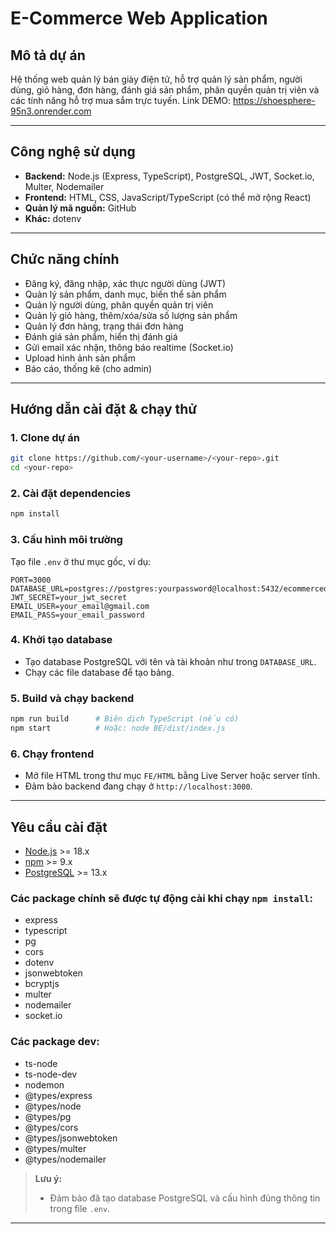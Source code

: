 # E-Commerce Web Application

## Mô tả dự án

Hệ thống web quản lý bán giày điện tử, hỗ trợ quản lý sản phẩm, người dùng, giỏ hàng, đơn hàng, đánh giá sản phẩm, phân quyền quản trị viên và các tính năng hỗ trợ mua sắm trực tuyến.
Link DEMO: https://shoesphere-95n3.onrender.com

---

## Công nghệ sử dụng

- **Backend:** Node.js (Express, TypeScript), PostgreSQL, JWT, Socket.io, Multer, Nodemailer
- **Frontend:** HTML, CSS, JavaScript/TypeScript (có thể mở rộng React)
- **Quản lý mã nguồn:** GitHub
- **Khác:** dotenv

---

## Chức năng chính

- Đăng ký, đăng nhập, xác thực người dùng (JWT)
- Quản lý sản phẩm, danh mục, biến thể sản phẩm
- Quản lý người dùng, phân quyền quản trị viên
- Quản lý giỏ hàng, thêm/xóa/sửa số lượng sản phẩm
- Quản lý đơn hàng, trạng thái đơn hàng
- Đánh giá sản phẩm, hiển thị đánh giá
- Gửi email xác nhận, thông báo realtime (Socket.io)
- Upload hình ảnh sản phẩm
- Báo cáo, thống kê (cho admin)

---

## Hướng dẫn cài đặt & chạy thử

### 1. Clone dự án

```sh
git clone https://github.com/<your-username>/<your-repo>.git
cd <your-repo>
```

### 2. Cài đặt dependencies

```sh
npm install
```

### 3. Cấu hình môi trường

Tạo file `.env` ở thư mục gốc, ví dụ:

```
PORT=3000
DATABASE_URL=postgres://postgres:yourpassword@localhost:5432/ecommercedb
JWT_SECRET=your_jwt_secret
EMAIL_USER=your_email@gmail.com
EMAIL_PASS=your_email_password
```

### 4. Khởi tạo database

- Tạo database PostgreSQL với tên và tài khoản như trong `DATABASE_URL`.
- Chạy các file database để tạo bảng.

### 5. Build và chạy backend

```sh
npm run build      # Biên dịch TypeScript (nếu có)
npm start          # Hoặc: node BE/dist/index.js
```

### 6. Chạy frontend

- Mở file HTML trong thư mục `FE/HTML` bằng Live Server hoặc server tĩnh.
- Đảm bảo backend đang chạy ở `http://localhost:3000`.

---
## Yêu cầu cài đặt

- [Node.js](https://nodejs.org/) >= 18.x
- [npm](https://www.npmjs.com/) >= 9.x
- [PostgreSQL](https://www.postgresql.org/) >= 13.x

### Các package chính sẽ được tự động cài khi chạy `npm install`:
- express
- typescript
- pg
- cors
- dotenv
- jsonwebtoken
- bcryptjs
- multer
- nodemailer
- socket.io

### Các package dev:
- ts-node
- ts-node-dev
- nodemon
- @types/express
- @types/node
- @types/pg
- @types/cors
- @types/jsonwebtoken
- @types/multer
- @types/nodemailer

> **Lưu ý:**  
> - Đảm bảo đã tạo database PostgreSQL và cấu hình đúng thông tin trong file `.env`.


---

